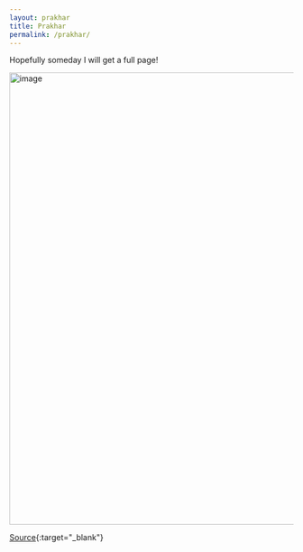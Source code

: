 ```yaml
---
layout: prakhar
title: Prakhar  
permalink: /prakhar/
---
```


Hopefully someday I will get a full page!

<img width="802" alt="image" src="https://user-images.githubusercontent.com/10815402/210152919-0863ec98-19c6-49c7-9a7a-3fa6fb8e77b8.png">

[Source](http://www.prakharagrawal.com/#gf){:target="_blank"}
